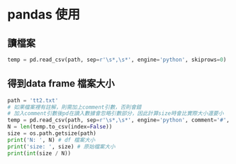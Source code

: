 # pandas 使用

## 讀檔案

```python
temp = pd.read_csv(path, sep=r'\s*,\s*', engine='python', skiprows=0)
```

## 得到data frame 檔案大小
```python
path = 'tt2.txt'
# 如果檔案裡有註解，則需加上comment引數，否則會錯
# 加入comment引數後pd在讀入數據會忽略引數部分，因此計算size時會比實際大小還要小
temp = pd.read_csv(path, sep=r'\s*,\s*', engine='python', comment='#', skiprows=0)
N = len(temp.to_csv(index=False))
size = os.path.getsize(path)
print('N: ', N) # df 檔案大小
print('size: ', size) # 原始檔案大小
print(int(size / N))

```


